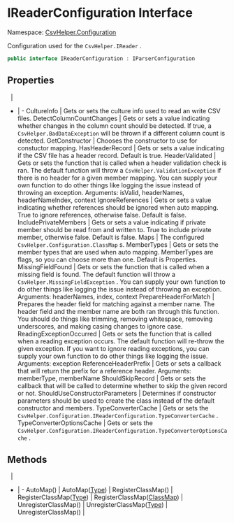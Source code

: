 # IReaderConfiguration Interface

Namespace: [CsvHelper.Configuration](/api/CsvHelper.Configuration)

Configuration used for the ``CsvHelper.IReader`` .

```cs
public interface IReaderConfiguration : IParserConfiguration
```

## Properties
&nbsp; | &nbsp;
- | -
CultureInfo | Gets or sets the culture info used to read an write CSV files.
DetectColumnCountChanges | Gets or sets a value indicating whether changes in the column count should be detected. If true, a ``CsvHelper.BadDataException`` will be thrown if a different column count is detected.
GetConstructor | Chooses the constructor to use for constuctor mapping.
HasHeaderRecord | Gets or sets a value indicating if the CSV file has a header record. Default is true.
HeaderValidated | Gets or sets the function that is called when a header validation check is ran. The default function will throw a ``CsvHelper.ValidationException`` if there is no header for a given member mapping. You can supply your own function to do other things like logging the issue instead of throwing an exception. Arguments: isValid, headerNames, headerNameIndex, context
IgnoreReferences | Gets or sets a value indicating whether references should be ignored when auto mapping. True to ignore references, otherwise false. Default is false.
IncludePrivateMembers | Gets or sets a value indicating if private member should be read from and written to. True to include private member, otherwise false. Default is false.
Maps | The configured ``CsvHelper.Configuration.ClassMap`` s.
MemberTypes | Gets or sets the member types that are used when auto mapping. MemberTypes are flags, so you can choose more than one. Default is Properties.
MissingFieldFound | Gets or sets the function that is called when a missing field is found. The default function will throw a ``CsvHelper.MissingFieldException`` . You can supply your own function to do other things like logging the issue instead of throwing an exception. Arguments: headerNames, index, context
PrepareHeaderForMatch | Prepares the header field for matching against a member name. The header field and the member name are both ran through this function. You should do things like trimming, removing whitespace, removing underscores, and making casing changes to ignore case.
ReadingExceptionOccurred | Gets or sets the function that is called when a reading exception occurs. The default function will re-throw the given exception. If you want to ignore reading exceptions, you can supply your own function to do other things like logging the issue. Arguments: exception
ReferenceHeaderPrefix | Gets or sets a callback that will return the prefix for a reference header. Arguments: memberType, memberName
ShouldSkipRecord | Gets or sets the callback that will be called to determine whether to skip the given record or not.
ShouldUseConstructorParameters | Determines if constructor parameters should be used to create the class instead of the default constructor and members.
TypeConverterCache | Gets or sets the ``CsvHelper.Configuration.IReaderConfiguration.TypeConverterCache`` .
TypeConverterOptionsCache | Gets or sets the ``CsvHelper.Configuration.IReaderConfiguration.TypeConverterOptionsCache`` .

## Methods
&nbsp; | &nbsp;
- | -
AutoMap() | 
AutoMap([Type](https://docs.microsoft.com/en-us/dotnet/api/system.type)) | 
RegisterClassMap() | 
RegisterClassMap([Type](https://docs.microsoft.com/en-us/dotnet/api/system.type)) | 
RegisterClassMap([ClassMap](/api/CsvHelper.Configuration/ClassMap)) | 
UnregisterClassMap() | 
UnregisterClassMap([Type](https://docs.microsoft.com/en-us/dotnet/api/system.type)) | 
UnregisterClassMap() | 

